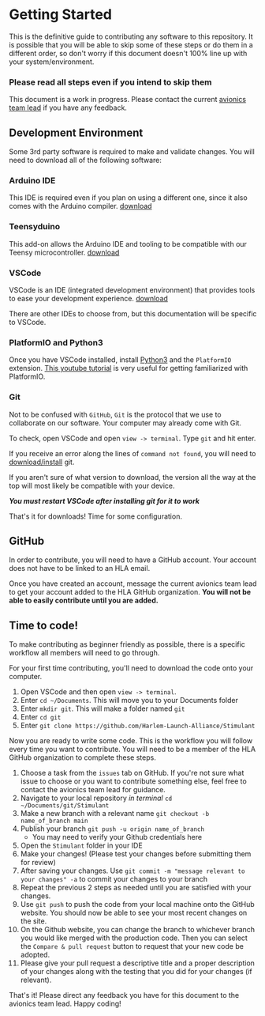 # Getting Started
This is the definitive guide to contributing any software to this repository. It is possible that you will be able to skip some of these steps or do them in a different order, so don't worry if this document doesn't 100% line up with your system/environment.

### Please read all steps even if you intend to skip them

This document is a work in progress. Please contact the current [avionics team lead](https://hla.nyc/leadership) if you have any feedback.

## Development Environment
Some 3rd party software is required to make and validate changes. You will need to download all of the following software:

### Arduino IDE
This IDE is required even if you plan on using a different one, since it also comes with the Arduino compiler. [download](https://www.arduino.cc/en/software)

### Teensyduino
This add-on allows the Arduino IDE and tooling to be compatible with our Teensy microcontroller. [download](https://www.pjrc.com/teensy/td_download.html)

### VSCode
VSCode is an IDE (integrated development environment) that provides tools to ease your development experience. [download](https://code.visualstudio.com/download)

There are other IDEs to choose from, but this documentation will be specific to VSCode.

### PlatformIO and Python3
Once you have VSCode installed, install [Python3](https://www.python.org/downloads/) and the `PlatformIO` extension. [This youtube tutorial](https://www.youtube.com/watch?v=JmvMvIphMnY) is very useful for getting familiarized with PlatformIO.

### Git
Not to be confused with `GitHub`, `Git` is the protocol that we use to collaborate on our software. Your computer may already come with Git.

To check, open VSCode and open `view -> terminal`. Type `git` and hit enter.

If you receive an error along the lines of `command not found`, you will need to [download/install](https://git-scm.com/downloads) git.

If you aren't sure of what version to download, the version all the way at the top will most likely be compatible with your device.

**_You must restart VSCode after installing git for it to work_**

That's it for downloads! Time for some configuration.

## GitHub
In order to contribute, you will need to have a GitHub account. Your account does not have to be linked to an HLA email.

Once you have created an account, message the current avionics team lead to get your account added to the HLA GitHub organization. **You will not be able to easily contribute until you are added.**

## Time to code!
To make contributing as beginner friendly as possible, there is a specific workflow all members will need to go through.

For your first time contributing, you'll need to download the code onto your computer.

1. Open VSCode and then open `view -> terminal`.
1. Enter `cd ~/Documents`. This will move you to your Documents folder
1. Enter `mkdir git`. This will make a folder named `git`
1. Enter `cd git`
1. Enter `git clone https://github.com/Harlem-Launch-Alliance/Stimulant`

Now you are ready to write some code. This is the workflow you will follow every time you want to contribute. You will need to be a member of the HLA GitHub organization to complete these steps.

1. Choose a task from the `issues` tab on GitHub. If you're not sure what issue to choose or you want to contribute something else, feel free to contact the avionics team lead for guidance.
1. Navigate to your local repository _in terminal_ `cd ~/Documents/git/Stimulant`
1. Make a new branch with a relevant name `git checkout -b name_of_branch main`
1. Publish your branch `git push -u origin name_of_branch`
   - You may need to verify your Github credentials here
1. Open the `Stimulant` folder in your IDE
1. Make your changes! (Please test your changes before submitting them for review)
1. After saving your changes. Use `git commit -m "message relevant to your changes" -a` to commit your changes to your branch
1. Repeat the previous 2 steps as needed until you are satisfied with your changes.
1. Use `git push` to push the code from your local machine onto the GitHub website. You should now be able to see your most recent changes on the site.
1. On the Github website, you can change the branch to whichever branch you would like merged with the production code. Then you can select the `Compare & pull request` button to request that your new code be adopted.
1. Please give your pull request a descriptive title and a proper description of your changes along with the testing that you did for your changes (if relevant).

That's it! Please direct any feedback you have for this document to the avionics team lead. Happy coding!
